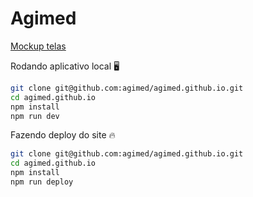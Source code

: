 # Agimed

[Mockup telas](https://xd.adobe.com/view/9f39506e-30f2-49f8-8802-401cb4793d9e-ca6a/)


Rodando aplicativo local 🖥️
```bash
git clone git@github.com:agimed/agimed.github.io.git
cd agimed.github.io
npm install
npm run dev
```


Fazendo deploy do site 🔥
```bash
git clone git@github.com:agimed/agimed.github.io.git
cd agimed.github.io
npm install
npm run deploy
```
